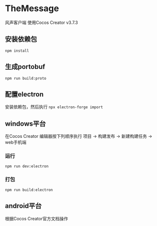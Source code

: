 # TheMessage
风声客户端
使用Cocos Creator v3.7.3

## 安装依赖包
`npm install`

## 生成portobuf
`npm run build:proto`

## 配置electron
安装依赖包，然后执行
`npx electron-forge import`

## windows平台
在Cocos Creator 编辑器按下列顺序执行
项目 -> 构建发布 -> 新建构建任务 -> web手机端

### 运行
`npm run dev:electron`

### 打包
`npm run build:electron`

## android平台
根据Cocos Creator官方文档操作